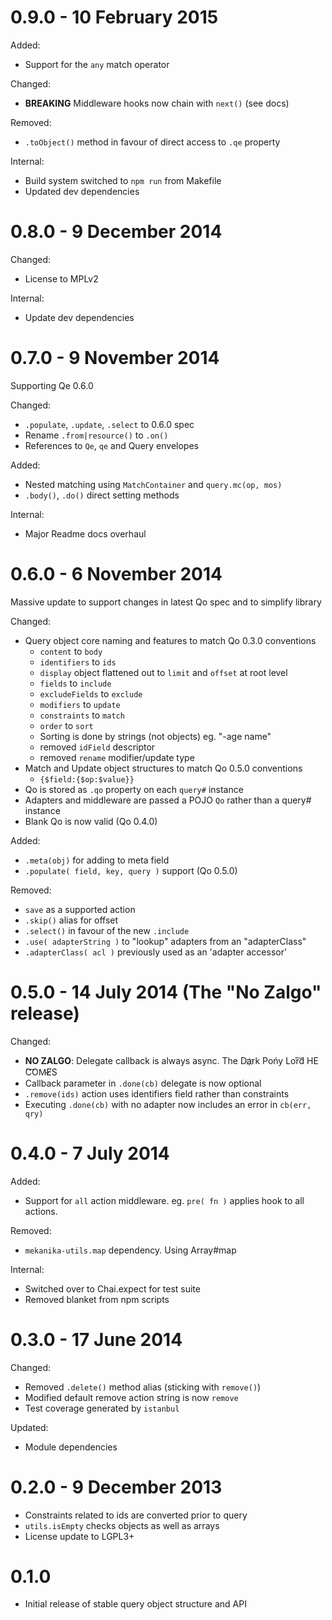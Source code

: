 0.9.0 - 10 February 2015
=====

Added: 

- Support for the `any` match operator

Changed:

- **BREAKING** Middleware hooks now chain with `next()` (see docs)

Removed:

- `.toObject()` method in favour of direct access to `.qe` property

Internal:

- Build system switched to `npm run` from Makefile
- Updated dev dependencies



0.8.0 - 9 December 2014
=====

Changed:

- License to MPLv2

Internal:

- Update dev dependencies



0.7.0 - 9 November 2014
=====

Supporting Qe 0.6.0

Changed:

- `.populate`, `.update`, `.select` to 0.6.0 spec
- Rename `.from|resource()` to `.on()`
- References to `Qe`, `qe` and Query envelopes

Added:

- Nested matching using `MatchContainer` and `query.mc(op, mos)`
- `.body()`, `.do()` direct setting methods

Internal:

- Major Readme docs overhaul



0.6.0 - 6 November 2014
=====

Massive update to support changes in latest Qo spec and to simplify library

Changed:

- Query object core naming and features to match Qo 0.3.0 conventions
  - `content` to `body`
  - `identifiers` to `ids`
  - `display` object flattened out to `limit` and `offset` at root level
  - `fields` to `include`
  - `excludeFields` to `exclude`
  - `modifiers` to `update`
  - `constraints` to `match`
  - `order` to `sort`
  - Sorting is done by strings (not objects) eg. "-age name"
  - removed `idField` descriptor
  - removed `rename` modifier/update type
- Match and Update object structures to match Qo 0.5.0 conventions
  - `{$field:{$op:$value}}`
- Qo is stored as `.qo` property on each `query#` instance
- Adapters and middleware are passed a POJO `Qo` rather than a query# instance
- Blank Qo is now valid (Qo 0.4.0)

Added:

- `.meta(obj)` for adding to meta field
- `.populate( field, key, query )` support (Qo 0.5.0)

Removed:

- `save` as a supported action
- `.skip()` alias for offset
- `.select()` in favour of the new `.include`
- `.use( adapterString )` to "lookup" adapters from an "adapterClass"
- `.adapterClass( acl )` previously used as an 'adapter accessor'



0.5.0 - 14 July 2014 (The "No Zalgo" release)
=====

Changed:

- **NO ZALGO**: Delegate callback is always async. Th͏e Da҉rk Pońy Lo͘r͠d HE ́C͡OM̴E̸S
- Callback parameter in `.done(cb)` delegate is now optional
- `.remove(ids)` action uses identifiers field rather than constraints
- Executing `.done(cb)` with no adapter now includes an error in `cb(err, qry)`



0.4.0 - 7 July 2014
=====

Added:

- Support for `all` action middleware. eg. `pre( fn )` applies hook to all actions.

Removed:

- `mekanika-utils.map` dependency. Using Array#map

Internal:

- Switched over to Chai.expect for test suite
- Removed blanket from npm scripts



0.3.0 - 17 June 2014
=====

Changed:

- Removed `.delete()` method alias (sticking with `remove()`)
- Modified default remove action string is now `remove`
- Test coverage generated by `istanbul`

Updated:

- Module dependencies



0.2.0 - 9 December 2013
=====

- Constraints related to ids are converted prior to query
- `utils.isEmpty` checks objects as well as arrays
- License update to LGPL3+



0.1.0
=====

- Initial release of stable query object structure and API
